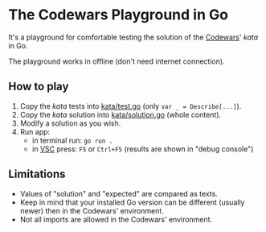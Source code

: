 # The Codewars Playground in Go

It's a playground for comfortable testing the solution of the [Codewars](https://www.codewars.com/)' *kata* in Go.

The playground works in offline (don't need internet connection).

## How to play

1. Copy the *kata* tests into [kata/test.go](./kata/tests.go) (only `var _ = Describe[...]`).
2. Copy the *kata* solution into [kata/solution.go](./kata/solution.go) (whole content).
3. Modify a solution as you wish.
4. Run app:
   - in terminal run: `go run .`
   - in [VSC](https://code.visualstudio.com/) press: `F5` or `Ctrl+F5` (results are shown in "debug console")

## Limitations 

- Values of "solution" and "expected" are compared as texts.
- Keep in mind that your installed Go version can be different (usually newer) then in the Codewars' environment.
- Not all imports are allowed in the Codewars' environment.
